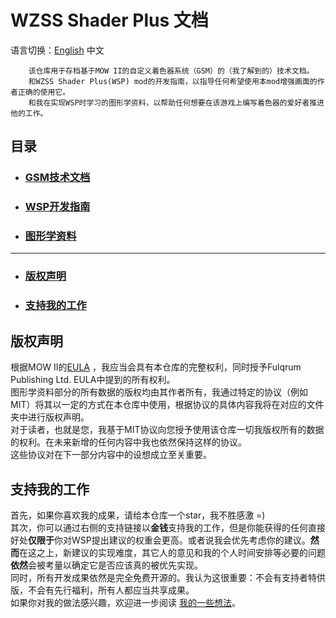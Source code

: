 # WZSS Shader Plus 文档
语言切换：[English](./READMEeng.md) 中文

        该仓库用于存档基于MOW II的自定义着色器系统（GSM）的（我了解到的）技术文档。
        和WZSS Shader Plus(WSP) mod的开发指南，以指导任何希望使用本mod增强画面的作者正确的使用它。
        和我在实现WSP时学习的图形学资料，以帮助任何想要在该游戏上编写着色器的爱好者推进他的工作。

## 目录
* ### [GSM技术文档](./zh/GSMDoc/menu.md)
* ### [WSP开发指南](./zh/WSPDoc/menu.md)
* ### [图形学资料](./zh/CGDoc/menu.md)
---

* ### [版权声明](#版权声明)
* ### [支持我的工作](#支持我的工作)
## 版权声明
根据MOW II的[EULA](https://store.steampowered.com//eula/1128860_eula_0) ，我应当会具有本仓库的完整权利，同时授予Fulqrum Publishing Ltd. EULA中提到的所有权利。  
图形学资料部分的所有数据的版权均由其作者所有，我通过特定的协议（例如MIT）将其以一定的方式在本仓库中使用，根据协议的具体内容我将在对应的文件夹中进行版权声明。  
对于读者，也就是您，我基于MIT协议向您授予使用该仓库一切我版权所有的数据的权利。在未来新增的任何内容中我也依然保持这样的协议。  
这些协议对在下一部分内容中的设想成立至关重要。  
## 支持我的工作
首先，如果你喜欢我的成果，请给本仓库一个star，我不胜感激 =)  
其次，你可以通过右侧的支持链接以**金钱**支持我的工作，但是你能获得的任何直接好处**仅限于**你对WSP提出建议的权重会更高。或者说我会优先考虑你的建议。**然而**在这之上，新建议的实现难度，其它人的意见和我的个人时间安排等必要的问题**依然**会被考量以确定它是否应该真的被优先实现。  
同时，所有开发成果依然是完全免费开源的。我认为这很重要：不会有支持者特供版，不会有先行福利，所有人都应当共享成果。  
如果你对我的做法感兴趣，欢迎进一步阅读 [我的一些想法](./zh/additional/openSource.md)。  